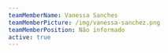 ```yaml
---
teamMemberName: Vanessa Sanches
teamMemberPicture: /img/vanessa-sanchez.png
teamMemberPosition: Não informado
active: true
---
```

